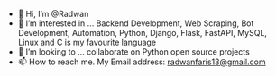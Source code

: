 - 👋 Hi, I’m @Radwan 
- 👀 I’m interested in ... Backend Development, Web Scraping, Bot Development, Automation, Python, Django, Flask, FastAPI, MySQL, Linux and  C is my favourite language
- 💞️ I’m looking to ... collaborate on Python open source projects
 - 📫 How to reach me. My Email address: radwanfaris13@gmail.com 
<!---
RNFS/RNFS is a ✨ special ✨ repository because its `README.md` (this file) appears on your GitHub profile.
You can click the Preview link to take a look at your changes.
--->
